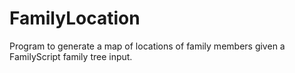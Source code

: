 # FamilyLocation
Program to generate a map of locations of family members given a FamilyScript family tree input.
